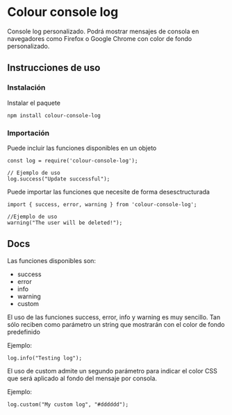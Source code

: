 # Colour console log

Console log personalizado. Podrá mostrar mensajes de consola en navegadores como Firefox o Google Chrome con color de fondo personalizado.

## Instrucciones de uso

### Instalación

Instalar el paquete

```
npm install colour-console-log
``` 

### Importación

Puede incluir las funciones disponibles en un objeto
```
const log = require('colour-console-log');

// Ejemplo de uso
log.success("Update successful");
```

Puede importar las funciones que necesite de forma desesctructurada
```
import { success, error, warning } from 'colour-console-log';

//Ejemplo de uso
warning("The user will be deleted!");
```

## Docs

Las funciones disponibles son:

- success
- error
- info
- warning
- custom

El uso de las funciones success, error, info y warning es muy sencillo. Tan sólo reciben como parámetro un string que mostrarán con el color de fondo predefinido

Ejemplo:
```
log.info("Testing log");
```

El uso de custom admite un segundo parámetro para indicar el color CSS que será aplicado al fondo del mensaje por consola.

Ejemplo:
```
log.custom("My custom log", "#dddddd");
```